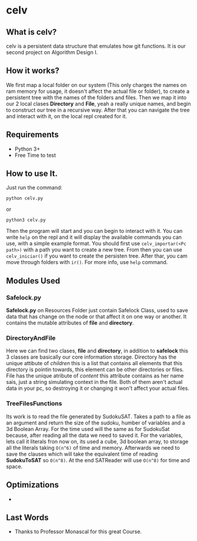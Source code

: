 # celv

## What is celv?

celv is a persistent data structure that emulates how git functions. It is our second project on Algorithm Design I.

## How it works?

We first map a local folder on our system (This only charges the names on ram memory for usage, it doesn't affect the actual file or folder), to create a persistent tree with the names of the folders and files. Then we map it into our 2 local clases **Directory** and **File**, yeah a really unique names, and begin to construct our tree in a recursive way. After that you can navigate the tree and interact with it, on the local repl created for it.

## Requirements

- Python 3+
- Free Time to test

## How to use It.

Just run the command:

```console
python celv.py
```

or

```console
python3 celv.py
```

Then the program will start and you can begin to interact with it. You can write `help` on the repl and it will display the available commands you can use, with a simple example format. You should first use `celv_importar(<Pc path>)` with a path you want to create a new tree. From then you can use `celv_iniciar()` if you want to create the persisten tree. After thar, you cam move through folders with `ir()`. For more info, use `help` command.

## Modules Used

### Safelock.py

**Safelock.py** on Resources Folder just contain Safelock Class, used to save data that has change on the node or that affect it on one way or another. It contains the mutable attributes of **file** and **directory**.

### DirectoryAndFile

Here we can find two clases, **file** and **directory**, in addition to **safelock** this 3 classes are basically our core information storage. Directory has the unique attibute of _children_ this is a list that contains all elements that this directory is pointin towards, this element can be other directories or files. File has the unique atribute of _content_ this attribute contains as her name sais, just a string simulating context in the file. Both of them aren't actual data in your pc, so destroying it or changing it won't affect your actual files.

### TreeFilesFunctions

Its work is to read the file generated by SudokuSAT. Takes a path to a file as an argument and return the size of the sudoku, humber of variables and a 3d Boolean Array. For the time used will the same as for SudokuSat because, after reading all the data we need to saved it. For the variables, lets call it literals fron now on, its used a cube, 3d boolean array, to storage all the literals taking `O(n^6)` of time and memory. Afterwards we need to save the clauses which will take the equivalent time of reading **SudokuToSAT** so `O(n^8)`. At the end SATReader will use `O(n^8)` for time and space.

## Optimizations

-

## Last Words

- Thanks to Professor Monascal for this great Course.
